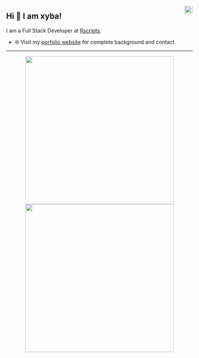 <a style="color: blue" href="https://twitter.com/xyba1337" target="_blank" rel="nofollow"><img align="right" alt="xybas's Twitter" width="22px" src="https://cdn.jsdelivr.net/npm/simple-icons@v3/icons/twitter.svg" /></a>

## Hi 👋 I am xyba! 
I am a Full Stack Developer at [Rscripts](https://rscripts.net/). 

- 🌐 Visit my [porfolio website](https://xyba.dev/) for complete background and contact.

---
<p align = "center">
  <img src = "https://github-readme-stats-sigma-five.vercel.app/api?username=xyba1337&show_icons=true&theme=bear" width = 400>
  <img src = "https://github-readme-streak-stats.herokuapp.com?user=xyba1337&theme=dark&hide_border=true" width = 400>
</p>
